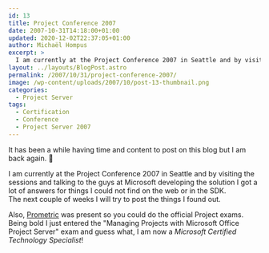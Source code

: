 ```yaml
---
id: 13
title: Project Conference 2007
date: 2007-10-31T14:18:00+01:00
updated: 2020-12-02T22:37:05+01:00
author: Michaël Hompus
excerpt: >
  I am currently at the Project Conference 2007 in Seattle and by visiting the sessions and talking to the guys at Microsoft developing the solution I got a lot of answers for things I could not find on the web or in the SDK.
layout: ../layouts/BlogPost.astro
permalink: /2007/10/31/project-conference-2007/
image: /wp-content/uploads/2007/10/post-13-thumbnail.png
categories:
  - Project Server
tags:
  - Certification
  - Conference
  - Project Server 2007
---
```


It has been a while having time and content to post on this blog but I am back again. 🙂

I am currently at the Project Conference 2007 in Seattle and by visiting the sessions and talking to the guys at Microsoft developing the solution I got a lot of answers for things I could not find on the web or in the SDK.  
The next couple of weeks I will try to post the things I found out.

Also, [Prometric](https://www.prometric.com/) was present so you could do the official Project exams. Being bold I just entered the "Managing Projects with Microsoft Office Project Server" exam and guess what, I am now a *Microsoft Certified Technology Specialist*!
